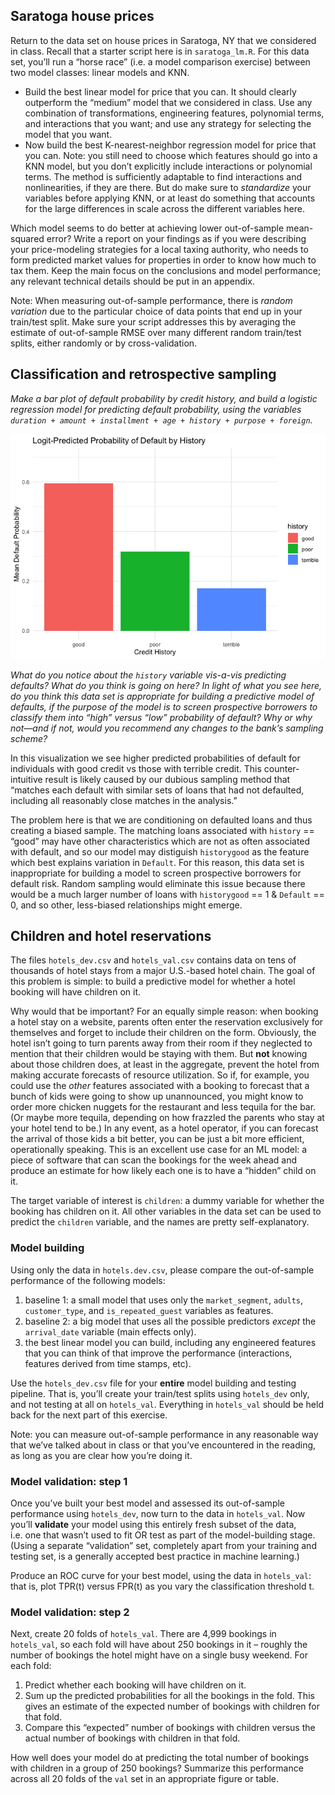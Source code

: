## Saratoga house prices

Return to the data set on house prices in Saratoga, NY that we
considered in class. Recall that a starter script here is in
`saratoga_lm.R`. For this data set, you’ll run a “horse race” (i.e. a
model comparison exercise) between two model classes: linear models and
KNN.

-   Build the best linear model for price that you can. It should
    clearly outperform the “medium” model that we considered in class.
    Use any combination of transformations, engineering features,
    polynomial terms, and interactions that you want; and use any
    strategy for selecting the model that you want.  
-   Now build the best K-nearest-neighbor regression model for price
    that you can. Note: you still need to choose which features should
    go into a KNN model, but you don’t explicitly include interactions
    or polynomial terms. The method is sufficiently adaptable to find
    interactions and nonlinearities, if they are there. But do make sure
    to *standardize* your variables before applying KNN, or at least do
    something that accounts for the large differences in scale across
    the different variables here.

Which model seems to do better at achieving lower out-of-sample
mean-squared error? Write a report on your findings as if you were
describing your price-modeling strategies for a local taxing authority,
who needs to form predicted market values for properties in order to
know how much to tax them. Keep the main focus on the conclusions and
model performance; any relevant technical details should be put in an
appendix.

Note: When measuring out-of-sample performance, there is *random
variation* due to the particular choice of data points that end up in
your train/test split. Make sure your script addresses this by averaging
the estimate of out-of-sample RMSE over many different random train/test
splits, either randomly or by cross-validation.

## Classification and retrospective sampling

*Make a bar plot of default probability by credit history, and build a
logistic regression model for predicting default probability, using the
variables
`duration + amount + installment + age + history + purpose + foreign`.*

![](excersises02_files/figure-markdown_strict/unnamed-chunk-3-1.png)

*What do you notice about the `history` variable vis-a-vis predicting
defaults? What do you think is going on here? In light of what you see
here, do you think this data set is appropriate for building a
predictive model of defaults, if the purpose of the model is to screen
prospective borrowers to classify them into “high” versus “low”
probability of default? Why or why not—and if not, would you recommend
any changes to the bank’s sampling scheme?*

In this visualization we see higher predicted probabilities of default
for individuals with good credit vs those with terrible credit. This
counter-intuitive result is likely caused by our dubious sampling method
that “matches each default with similar sets of loans that had not
defaulted, including all reasonably close matches in the analysis.”

The problem here is that we are conditioning on defaulted loans and thus
creating a biased sample. The matching loans associated with `history`
== “good” may have other characteristics which are not as often
associated with default, and so our model may distiguish `historygood`
as the feature which best explains variation in `Default`. For this
reason, this data set is inappropriate for building a model to screen
prospective borrowers for default risk. Random sampling would eliminate
this issue because there would be a much larger number of loans with
`historygood` == 1 & `Default` == 0, and so other, less-biased
relationships might emerge.

## Children and hotel reservations

The files `hotels_dev.csv` and `hotels_val.csv` contains data on tens of
thousands of hotel stays from a major U.S.-based hotel chain. The goal
of this problem is simple: to build a predictive model for whether a
hotel booking will have children on it.

Why would that be important? For an equally simple reason: when booking
a hotel stay on a website, parents often enter the reservation
exclusively for themselves and forget to include their children on the
form. Obviously, the hotel isn’t going to turn parents away from their
room if they neglected to mention that their children would be staying
with them. But **not** knowing about those children does, at least in
the aggregate, prevent the hotel from making accurate forecasts of
resource utilization. So if, for example, you could use the *other*
features associated with a booking to forecast that a bunch of kids were
going to show up unannounced, you might know to order more chicken
nuggets for the restaurant and less tequila for the bar. (Or maybe more
tequila, depending on how frazzled the parents who stay at your hotel
tend to be.) In any event, as a hotel operator, if you can forecast the
arrival of those kids a bit better, you can be just a bit more
efficient, operationally speaking. This is an excellent use case for an
ML model: a piece of software that can scan the bookings for the week
ahead and produce an estimate for how likely each one is to have a
“hidden” child on it.

The target variable of interest is `children`: a dummy variable for
whether the booking has children on it. All other variables in the data
set can be used to predict the `children` variable, and the names are
pretty self-explanatory.

### Model building

Using only the data in `hotels.dev.csv`, please compare the
out-of-sample performance of the following models:

1.  baseline 1: a small model that uses only the `market_segment`,
    `adults`, `customer_type`, and `is_repeated_guest` variables as
    features.  
2.  baseline 2: a big model that uses all the possible predictors
    *except* the `arrival_date` variable (main effects only).  
3.  the best linear model you can build, including any engineered
    features that you can think of that improve the performance
    (interactions, features derived from time stamps, etc).

Use the `hotels_dev.csv` file for your **entire** model building and
testing pipeline. That is, you’ll create your train/test splits using
`hotels_dev` only, and not testing at all on `hotels_val`. Everything in
`hotels_val` should be held back for the next part of this exercise.

Note: you can measure out-of-sample performance in any reasonable way
that we’ve talked about in class or that you’ve encountered in the
reading, as long as you are clear how you’re doing it.

### Model validation: step 1

Once you’ve built your best model and assessed its out-of-sample
performance using `hotels_dev`, now turn to the data in `hotels_val`.
Now you’ll **validate** your model using this entirely fresh subset of
the data, i.e. one that wasn’t used to fit OR test as part of the
model-building stage. (Using a separate “validation” set, completely
apart from your training and testing set, is a generally accepted best
practice in machine learning.)

Produce an ROC curve for your best model, using the data in
`hotels_val`: that is, plot TPR(t) versus FPR(t) as you vary the
classification threshold t.

### Model validation: step 2

Next, create 20 folds of `hotels_val`. There are 4,999 bookings in
`hotels_val`, so each fold will have about 250 bookings in it – roughly
the number of bookings the hotel might have on a single busy weekend.
For each fold:

1.  Predict whether each booking will have children on it.  
2.  Sum up the predicted probabilities for all the bookings in the fold.
    This gives an estimate of the expected number of bookings with
    children for that fold.  
3.  Compare this “expected” number of bookings with children versus the
    actual number of bookings with children in that fold.

How well does your model do at predicting the total number of bookings
with children in a group of 250 bookings? Summarize this performance
across all 20 folds of the `val` set in an appropriate figure or table.
